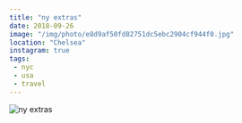 ```yaml
---
title: "ny extras"
date: 2018-09-26
image: "/img/photo/e8d9af50fd82751dc5ebc2904cf944f0.jpg"
location: "Chelsea"
instagram: true
tags:
 - nyc
 - usa
 - travel
---
```


![ny extras](/img/photo/e8d9af50fd82751dc5ebc2904cf944f0.jpg)

